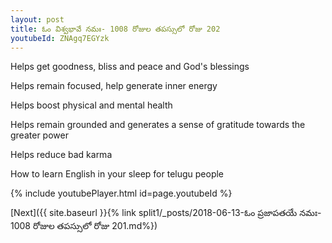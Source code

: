 ```yaml
---
layout: post
title: ఓం విశ్వభావే నమః- 1008 రోజుల తపస్సులో రోజు 202
youtubeId: ZNAgq7EGYzk
---
```

 
 
Helps get goodness, bliss and peace and God's blessings
 
Helps remain focused, help generate inner energy 
 
Helps boost physical and mental health 
 
Helps remain grounded and generates a sense of gratitude towards the greater power 
 
Helps reduce bad karma
 
How to learn English in your sleep for telugu people
 
 
 
 


{% include youtubePlayer.html id=page.youtubeId %}
 
[Next]({{ site.baseurl }}{% link split1/_posts/2018-06-13-ఓం ప్రజాపతయే నమః- 1008 రోజుల తపస్సులో రోజు 201.md%})
 
